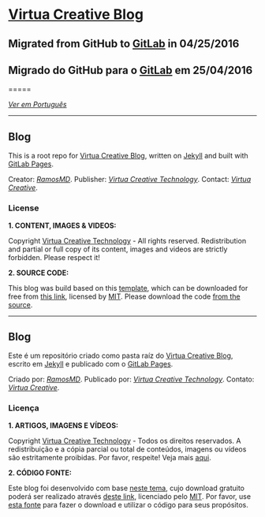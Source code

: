 [Virtua Creative Blog](http://blog.virtuacreative.com.br/)
=====

## Migrated from GitHub to [GitLab](https://gitlab.com/virtuacreative/blog/) in 04/25/2016

## Migrado do GitHub para o [GitLab](https://gitlab.com/virtuacreative/blog/) em 25/04/2016

=====

_[Ver em Português](https://gitlab.com/virtuacreative/blog/blob/master/README.md#blog-1)_

_______________

## Blog
This is a root repo for [Virtua Creative Blog](http://blog.virtuacreative.com.br/), written on [Jekyll](http://jekyllrb.com/) and built with [GitLab Pages](https://pages.gitlab.io/).

Creator: _[RamosMD](https://plus.google.com/u/0/+MarciaDiasRamosMD/posts)_. 
Publisher: _[Virtua Creative Technology](https://virtuacreative.com.br/)_. 
Contact: _[Virtua Creative](https://virtuacreative.com.br/en/contacts/)_. 

### License

**1. CONTENT, IMAGES & VIDEOS:**

Copyright [Virtua Creative Technology](https://virtuacreative.com.br/en/) - All rights reserved. Redistribution and partial or full copy of its content, images and videos are strictly forbidden. Please respect it!

**2. SOURCE CODE:**

This blog was build based on this [template](http://jekyllthemes.io/theme/14398159/dbyll), which can be downloaded for free from [this link](https://github.com/dbtek/dbyll/archive/master.zip), licensed by [MIT](http://opensource.org/licenses/MIT). Please download the code [from the source](https://github.com/dbtek/dbyll/archive/master.zip).

------------

## Blog
Este é um repositório criado como pasta raíz do [Virtua Creative Blog](http://blog.virtuacreative.com.br/), escrito em [Jekyll](http://jekyllrb.com/) e publicado com o [GitLab Pages](https://pages.gitlab.io/).

Criado por: _[RamosMD](https://plus.google.com/u/0/+MarciaDiasRamosMD/posts)_. 
Publicado por: _[Virtua Creative Technology](https://virtuacreative.com.br/)_. 
Contato: _[Virtua Creative](http://git.virtuacreative.com.br/contact.html)_. 

### Licença

**1. ARTIGOS, IMAGENS E VÍDEOS:**

Copyright [Virtua Creative Technology](https://virtuacreative.com.br) - Todos os direitos reservados. A redistribuição e a cópia parcial ou total de conteúdos, imagens ou vídeos são estritamente proibidas. Por favor, respeite! Veja mais [aqui](http://blog.virtuacreative.com.br/copyright.html).

**2. CÓDIGO FONTE:**

Este blog foi desenvolvido com base [neste tema](http://jekyllthemes.io/theme/14398159/dbyll), cujo download gratuito poderá ser realizado através [deste link](https://github.com/dbtek/dbyll/archive/master.zip), licenciado pelo [MIT](http://opensource.org/licenses/MIT). Por favor, use [esta fonte](https://github.com/dbtek/dbyll/archive/master.zip) para fazer o download e utilizar o código para seus propósitos.


